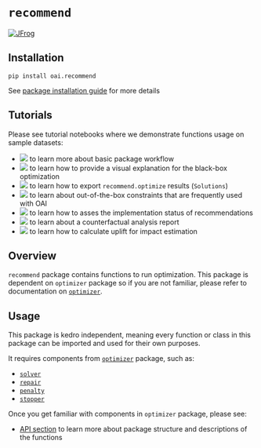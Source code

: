 # `recommend`
[![JFrog](https://img.shields.io/badge/JFrog-Artifact%20(QB/Mckinsey%20only)-darkgreen?style=for-the-badge)](https://mckinsey.jfrog.io/ui/packages/pypi:%2F%2Foai.recommend)

## Installation
```shell
pip install oai.recommend
```
See [package installation guide](../../../README.md) for more details

## Tutorials
Please see tutorial notebooks where we demonstrate functions usage on sample datasets:
+ [![](https://img.shields.io/badge/TUTORIAL-recommend-orange?logo=Jupyter&style=flat)](notebooks/recommend.ipynb) to learn more about basic package workflow
+ [![](https://img.shields.io/badge/TUTORIAL-optimization_explainer-orange?logo=Jupyter&style=flat)](notebooks/optimization_explainer.ipynb) to learn how to provide a visual explanation for the black-box optimization
+ [![](https://img.shields.io/badge/TUTORIAL-export-orange?logo=Jupyter&style=flat)](notebooks/export.ipynb) to learn how to export `recommend.optimize` results (`Solutions`)
+ [![](https://img.shields.io/badge/TUTORIAL-common_constraints-orange?logo=Jupyter&style=flat)](notebooks/common_constraints.ipynb) to learn about out-of-the-box constraints that are frequently used with OAI
+ [![](https://img.shields.io/badge/TUTORIAL-implementation_tracking-orange?logo=Jupyter&style=flat)](notebooks/implementation_tracking.ipynb) to learn how to asses the implementation status of recommendations
+ [![](https://img.shields.io/badge/TUTORIAL-reports.counterfactual_analysis-orange?logo=Jupyter&style=flat)](notebooks/counterfactual_analysis.ipynb) to learn about a counterfactual analysis report
+ [![](https://img.shields.io/badge/TUTORIAL-Uplift_calculation-orange?logo=Jupyter&style=flat)](notebooks/uplift_calculation.ipynb) to learn how to calculate uplift for impact estimation

## Overview
`recommend` package contains functions to run optimization. This package is dependent on `optimizer` package so if you are not familiar, please refer to documentation on [`optimizer`](../../../optimizer/docs/source/01_get_started/01_optimizer_installation_guide.md).

## Usage
This package is kedro independent, meaning every function or class in this package can 
be imported and used for their own purposes.

It requires components from [`optimizer`](../../../optimizer/docs/source/01_get_started/01_optimizer_installation_guide.md) package, such as: 
- [`solver`](../../../optimizer/docs/source/04_user_guide/03_solver.md)
- [`repair`](../../../optimizer/docs/source/04_user_guide/02_repair.ipynb)
- [`penalty`](../../../optimizer/docs/source/04_user_guide/01_penalty.ipynb)
- [`stopper`](../../../optimizer/docs/source/04_user_guide/05_stopper.md)

Once you get familiar with components in `optimizer` package, please see:
- [API section](../../../../../docs/build/apidoc/recommend/modules.rst) to learn more about package structure and descriptions of the functions
<br><br>
